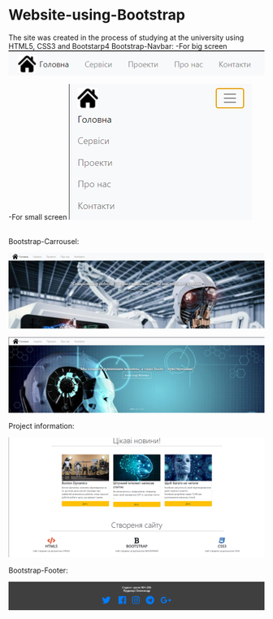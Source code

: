 # Website-using-Bootstrap
The site was created in the process of studying at the university using HTML5, CSS3 and Bootstarp4
Bootstrap-Navbar:
-For big screen
![Image alt](https://github.com/OleksandrPrudyvus/Website-using-Bootstrap/blob/main/WebSite/img/ForBIG.png)


-For small screen
![Image alt](https://github.com/OleksandrPrudyvus/Website-using-Bootstrap/blob/main/WebSite/img/ForSmallpng.png)


<br>Bootstrap-Сarrousel:</br>

![Image alt](https://github.com/OleksandrPrudyvus/Website-using-Bootstrap/blob/main/WebSite/img/courusell1.png)

![Image alt](https://github.com/OleksandrPrudyvus/Website-using-Bootstrap/blob/main/WebSite/img/courusell2.png)


Project information:

![Image alt](https://github.com/OleksandrPrudyvus/Website-using-Bootstrap/blob/main/WebSite/img/Information.png)


Bootstrap-Footer:

![Image alt](https://github.com/OleksandrPrudyvus/Website-using-Bootstrap/blob/main/WebSite/img/Footer.png)

